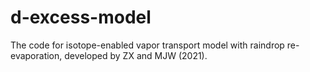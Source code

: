 # d-excess-model
The code for isotope-enabled vapor transport model with raindrop re-evaporation, developed by ZX and MJW (2021).
